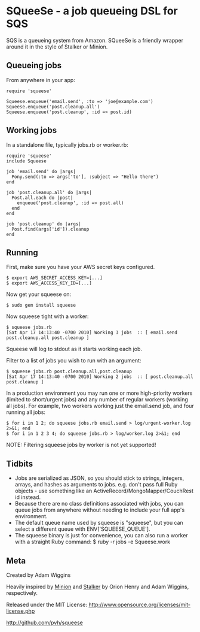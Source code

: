 SQueeSe - a job queueing DSL for SQS
==========================================

SQS is a queueing system from Amazon. SQueeSe is a friendly wrapper around it in the style of Stalker or Minion.

Queueing jobs
-------------

From anywhere in your app:

    require 'squeese'

    Squeese.enqueue('email.send', :to => 'joe@example.com')
    Squeese.enqueue('post.cleanup.all')
    Squeese.enqueue('post.cleanup', :id => post.id)

Working jobs
------------

In a standalone file, typically jobs.rb or worker.rb:

    require 'squeese'
    include Squeese

    job 'email.send' do |args|
      Pony.send(:to => args['to'], :subject => "Hello there")
    end

    job 'post.cleanup.all' do |args|
      Post.all.each do |post|
        enqueue('post.cleanup', :id => post.all)
      end
    end

    job 'post.cleanup' do |args|
      Post.find(args['id']).cleanup
    end

Running
-------

First, make sure you have your AWS secret keys configured.

    $ export AWS_SECRET_ACCESS_KEY=[...]
    $ export AWS_ACCESS_KEY_ID=[...]

Now get your squeese on:

    $ sudo gem install squeese

Now squeese tight with a worker:

    $ squeese jobs.rb
    [Sat Apr 17 14:13:40 -0700 2010] Working 3 jobs  :: [ email.send post.cleanup.all post.cleanup ]

Squeese will log to stdout as it starts working each job.

Filter to a list of jobs you wish to run with an argument:

    $ squeese jobs.rb post.cleanup.all,post.cleanup
    [Sat Apr 17 14:13:40 -0700 2010] Working 2 jobs  :: [ post.cleanup.all post.cleanup ]

In a production environment you may run one or more high-priority workers (limited to short/urgent jobs) and any number of regular workers (working all jobs).  For example, two workers working just the email.send job, and four running all jobs:

    $ for i in 1 2; do squeese jobs.rb email.send > log/urgent-worker.log 2>&1; end
    $ for i in 1 2 3 4; do squeese jobs.rb > log/worker.log 2>&1; end

NOTE:
Filtering squeese jobs by worker is not yet supported!

Tidbits
-------

* Jobs are serialized as JSON, so you should stick to strings, integers, arrays, and hashes as arguments to jobs.  e.g. don't pass full Ruby objects - use something like an ActiveRecord/MongoMapper/CouchRest id instead.
* Because there are no class definitions associated with jobs, you can queue jobs from anywhere without needing to include your full app's environment.
* The default queue name used by squeese is "squeese", but you can select a different queue with ENV['SQUEESE_QUEUE'].
* The squeese binary is just for convenience, you can also run a worker with a straight Ruby command:
    $ ruby -r jobs -e Squeese.work

Meta
----

Created by Adam Wiggins

Heavily inspired by [Minion](http://github.com/orionz/minion) and [Stalker](http://github.com/adamwiggins/stalker) by Orion Henry and Adam Wiggins, respectively.

Released under the MIT License: http://www.opensource.org/licenses/mit-license.php

http://github.com/pvh/squeese

